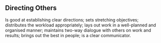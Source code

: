 ## Directing Others 

Is good at establishing clear directions; sets stretching objectives; distributes the workload appropriately; lays out work in a well-planned and organised manner; maintains two-way dialogue with others on work and results; brings out the best in people; is a clear communicator. 